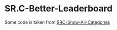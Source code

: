# SR.C-Better-Leaderboard

Some code is taken from [SRC-Show-All-Categories](https://github.com/OceanBagel/SRC-Show-All-Categories)
